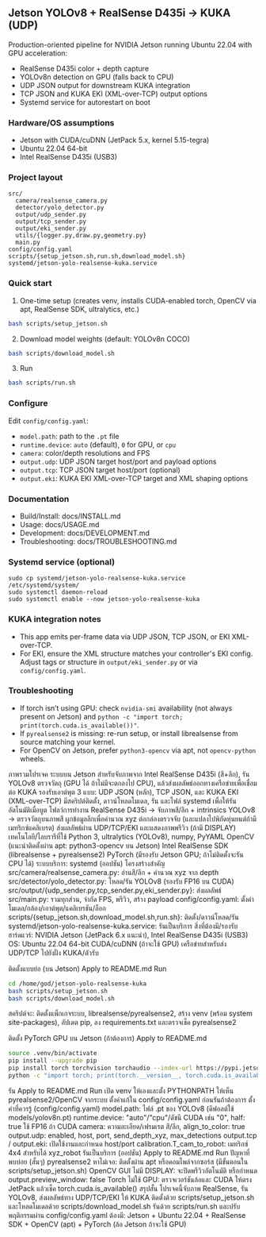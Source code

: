 ## Jetson YOLOv8 + RealSense D435i → KUKA (UDP)

Production-oriented pipeline for NVIDIA Jetson running Ubuntu 22.04 with GPU acceleration:
- RealSense D435i color + depth capture
- YOLOv8n detection on GPU (falls back to CPU)
- UDP JSON output for downstream KUKA integration
- TCP JSON and KUKA EKI (XML-over-TCP) output options
- Systemd service for autorestart on boot

### Hardware/OS assumptions
- Jetson with CUDA/cuDNN (JetPack 5.x, kernel 5.15-tegra)
- Ubuntu 22.04 64-bit
- Intel RealSense D435i (USB3)

### Project layout
```
src/
  camera/realsense_camera.py
  detector/yolo_detector.py
  output/udp_sender.py
  output/tcp_sender.py
  output/eki_sender.py
  utils/{logger.py,draw.py,geometry.py}
  main.py
config/config.yaml
scripts/{setup_jetson.sh,run.sh,download_model.sh}
systemd/jetson-yolo-realsense-kuka.service
```

### Quick start
1) One-time setup (creates venv, installs CUDA-enabled torch, OpenCV via apt, RealSense SDK, ultralytics, etc.)
```bash
bash scripts/setup_jetson.sh
```

2) Download model weights (default: YOLOv8n COCO)
```bash
bash scripts/download_model.sh
```

3) Run
```bash
bash scripts/run.sh
```

### Configure
Edit `config/config.yaml`:
- `model.path`: path to the `.pt` file
- `runtime.device`: `auto` (default), `0` for GPU, or `cpu`
- `camera`: color/depth resolutions and FPS
- `output.udp`: UDP JSON target host/port and payload options
- `output.tcp`: TCP JSON target host/port (optional)
- `output.eki`: KUKA EKI XML-over-TCP target and XML shaping options

### Documentation
- Build/Install: docs/INSTALL.md
- Usage: docs/USAGE.md
- Development: docs/DEVELOPMENT.md
- Troubleshooting: docs/TROUBLESHOOTING.md

### Systemd service (optional)
```
sudo cp systemd/jetson-yolo-realsense-kuka.service /etc/systemd/system/
sudo systemctl daemon-reload
sudo systemctl enable --now jetson-yolo-realsense-kuka
```

### KUKA integration notes
- This app emits per-frame data via UDP JSON, TCP JSON, or EKI XML-over-TCP.
- For EKI, ensure the XML structure matches your controller's EKI config. Adjust tags or structure in `output/eki_sender.py` or via `config/config.yaml`.

### Troubleshooting
- If torch isn’t using GPU: check `nvidia-smi` availability (not always present on Jetson) and `python -c "import torch; print(torch.cuda.is_available())"`.
- If `pyrealsense2` is missing: re-run setup, or install librealsense from source matching your kernel.
- For OpenCV on Jetson, prefer `python3-opencv` via apt, not `opencv-python` wheels.

ภาพรวมโปรเจค
ระบบบน Jetson สำหรับจับภาพจาก Intel RealSense D435i (สี+ลึก), รัน YOLOv8 ตรวจวัตถุ (GPU ได้ ถ้าไม่มีจะตกลงไป CPU), แล้วส่งผลลัพธ์ออกทางเครือข่ายเพื่อเชื่อมต่อ KUKA
รองรับเอาต์พุต 3 แบบ: UDP JSON (หลัก), TCP JSON, และ KUKA EKI (XML-over-TCP)
มีสคริปต์ติดตั้ง, ดาวน์โหลดโมเดล, รัน และไฟล์ systemd เพื่อให้รันอัตโนมัติเมื่อบูต
โฟลว์การทำงาน
RealSense D435i → จับภาพสี/ลึก + intrinsics
YOLOv8 → ตรวจวัตถุบนภาพสี
ผูกข้อมูลลึกเพื่อคำนวณ xyz ต่อกล่องตรวจจับ (และแปลงไปพิกัดหุ่นยนต์ถ้ามีเมทริกซ์แคลิเบรต)
ส่งผลลัพธ์ผ่าน UDP/TCP/EKI และแสดงภาพพรีวิว (ถ้ามี DISPLAY)
เทคโนโลยี/ไลบรารีที่ใช้
Python 3, ultralytics (YOLOv8), numpy, PyYAML
OpenCV (แนะนำติดตั้งผ่าน apt: python3-opencv บน Jetson)
Intel RealSense SDK (librealsense + pyrealsense2)
PyTorch (มีรองรับ Jetson GPU; ถ้าไม่ติดตั้งจะรัน CPU ได้)
ระบบบริการ: systemd (ออปชัน)
โครงสร้างสำคัญ
src/camera/realsense_camera.py: อ่านสี/ลึก + คำนวณ xyz จาก depth
src/detector/yolo_detector.py: โหลด/รัน YOLOv8 (รองรับ FP16 บน CUDA)
src/output/{udp_sender.py,tcp_sender.py,eki_sender.py}: ส่งผลลัพธ์
src/main.py: รวมทุกส่วน, จำกัด FPS, พรีวิว, สร้าง payload
config/config.yaml: ตั้งค่าโมเดล/กล้อง/เอาต์พุต/แคลิเบรชัน/ล็อก
scripts/{setup_jetson.sh,download_model.sh,run.sh}: ติดตั้ง/ดาวน์โหลด/รัน
systemd/jetson-yolo-realsense-kuka.service: รันเป็นบริการ
สิ่งที่ต้องมี/รองรับ
ฮาร์ดแวร์: NVIDIA Jetson (JetPack 6.x แนะนำ), Intel RealSense D435i (USB3)
OS: Ubuntu 22.04 64-bit
CUDA/cuDNN (ถ้าจะใช้ GPU)
เครือข่ายสำหรับส่ง UDP/TCP ไปยังฝั่ง KUKA/ตัวรับ


ติดตั้งแบบย่อ (บน Jetson)
Apply to README.md
Run
```bash
cd /home/god/jetson-yolo-realsense-kuka
bash scripts/setup_jetson.sh
bash scripts/download_model.sh
```

สคริปต์จะ: ติดตั้งแพ็กเกจระบบ, librealsense/pyrealsense2, สร้าง venv (พร้อม system site-packages), อัปเดต pip, ลง requirements.txt และตรวจเช็ค pyrealsense2


ติดตั้ง PyTorch GPU บน Jetson (ถ้าต้องการ)
Apply to README.md
```bash
source .venv/bin/activate
pip install --upgrade pip
pip install torch torchvision torchaudio --index-url https://pypi.jetson-ai-lab.io/jp6/cu126
python -c "import torch; print(torch.__version__, torch.cuda.is_available())"
```

รัน
Apply to README.md
Run
เปิด venv ให้เองและตั้ง PYTHONPATH ให้เห็น pyrealsense2/OpenCV จากระบบ
ตั้งค่าแก้ใน config/config.yaml ก่อนรันถ้าต้องการ
ตั้งค่าที่ควรรู้ (config/config.yaml)
model.path: ไฟล์ .pt ของ YOLOv8 (ดีฟอลต์ใช้ models/yolov8n.pt)
runtime.device: "auto"/"cpu"/ดัชนี CUDA เช่น "0", half: true ใช้ FP16 ถ้า CUDA
camera: ความละเอียด/เฟรมเรต สี/ลึก, align_to_color: true
output.udp: enabled, host, port, send_depth_xyz, max_detections
output.tcp / output.eki: เปิดใช้งานและกำหนด host/port
calibration.T_cam_to_robot: เมทริกซ์ 4x4 สำหรับได้ xyz_robot
รันเป็นบริการ (ออปชัน)
Apply to README.md
Run
ปัญหาที่พบบ่อย (สั้นๆ)
pyrealsense2 หาไม่เจอ: ติดตั้งผ่าน apt หรือคอมไพล์จากซอร์ส (มีขั้นตอนใน scripts/setup_jetson.sh)
OpenCV GUI ไม่มี DISPLAY: จะปิดพรีวิวอัตโนมัติ หรือกำหนด output.preview_window: false
Torch ไม่ใช้ GPU: ตรวจเวอร์ชันล้อและ CUDA ให้ตรง JetPack แล้วเช็ค torch.cuda.is_available()
สรุปสั้น
โปรเจคนี้จับภาพ RealSense, รัน YOLOv8, ส่งผลลัพธ์ทาง UDP/TCP/EKI ให้ KUKA
ติดตั้งด้วย scripts/setup_jetson.sh และโหลดโมเดลด้วย scripts/download_model.sh
รันด้วย scripts/run.sh และปรับพฤติกรรมผ่าน config/config.yaml
ต้องมี: Jetson + Ubuntu 22.04 + RealSense SDK + OpenCV (apt) + PyTorch (ล้อ Jetson ถ้าจะใช้ GPU)


